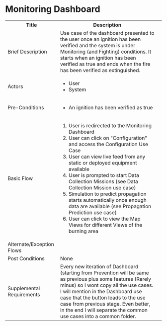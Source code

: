 # Monitoring Dashboard

<table>
  <tr>
    <th> Title </th>
    <th> Description </th>
  </tr>
  <tr>
    <td> Brief Description </td>
    <td>
      Use case of the dashboard presented to the user once an ignition has been verified and the system is under Monitoring (and Fighting) conditions. It starts when an ignition has been verified as true and ends when the fire has been verified as extinguished.
    </td>
  </tr>
  <tr>
    <td> Actors </td>
    <td>
      <ul>
          <li>User</li>
          <li>System</li>
      </ul>
    </td>
  </tr>
  <tr>
    <td> Pre-Conditions </td>
    <td>
      <ul>
          <li>An ignition has been verified as true</li>
      </ul>
    </td>
  </tr>
  <tr>
    <td> Basic Flow </td>
    <td>
      <ol>
          <li>User is redirected to the Monitoring Dashboard</li>
          <li>User can click on "Configuration" and access the Configuration Use Case</li>
          <li>User can view live feed from any static or deployed equipment available</li>
          <li>User is prompted to start Data Collection Missions (see Data Collection Mission use case)</li>
          <li>Simulation to predict propagation starts automatically once enough data are available (see Propagation Prediction use case)</li>
          <li>User can click to view the Map Views for different Views of the burning area</li>
      </ol>
    </td>
  </tr>
  <tr>
    <td> Alternate/Exception Flows </td>
    <td>
    </td>
  <tr>
    <td> Post Conditions </td>
    <td>
        None
    <td>
  </tr>
  <tr>
    <td>Supplemental Requirements</td>
    <td>Every new iteration of Dashboard (starting from Prevention will be same as previous plus some features (Rarely minus) so I wont copy all the use cases. I will mention in the Dashboard use case that the button leads to the use case from previous stage. Even better, in the end I will separate the common use cases into a common folder.</td>
  </tr>
<table>
